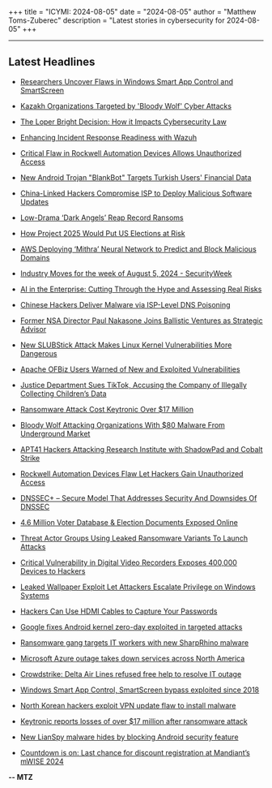 +++
title = "ICYMI: 2024-08-05"
date = "2024-08-05"
author = "Matthew Toms-Zuberec"
description = "Latest stories in cybersecurity for 2024-08-05"
+++

---------------------------------------------------------------------------
## Latest Headlines
- [Researchers Uncover Flaws in Windows Smart App Control and SmartScreen](https://thehackernews.com/2024/08/researchers-uncover-flaws-in-windows.html)

- [Kazakh Organizations Targeted by 'Bloody Wolf' Cyber Attacks](https://thehackernews.com/2024/08/kazakh-organizations-targeted-by-bloody.html)

- [The Loper Bright Decision: How it Impacts Cybersecurity Law](https://thehackernews.com/2024/08/the-loper-bright-decision-how-it.html)

- [Enhancing Incident Response Readiness with Wazuh](https://thehackernews.com/2024/08/enhancing-incident-response-readiness.html)

- [Critical Flaw in Rockwell Automation Devices Allows Unauthorized Access](https://thehackernews.com/2024/08/critical-flaw-in-rockwell-automation.html)

- [New Android Trojan "BlankBot" Targets Turkish Users' Financial Data](https://thehackernews.com/2024/08/new-android-trojan-blankbot-targets.html)

- [China-Linked Hackers Compromise ISP to Deploy Malicious Software Updates](https://thehackernews.com/2024/08/china-linked-hackers-compromise-isp-to.html)

- [Low-Drama ‘Dark Angels’ Reap Record Ransoms](https://krebsonsecurity.com/2024/08/low-drama-dark-angels-reap-record-ransoms/)

- [How Project 2025 Would Put US Elections at Risk](https://www.wired.com/story/project-2025-cisa-election-critical-infrastructure-security/)

- [AWS Deploying ‘Mithra’ Neural Network to Predict and Block Malicious Domains](https://www.securityweek.com/aws-deploying-mithra-neural-network-to-predict-and-block-malicious-domains/)

- [Industry Moves for the week of August 5, 2024 - SecurityWeek](https://www.securityweek.com/industry-moves/aug-05-2024/)

- [AI in the Enterprise: Cutting Through the Hype and Assessing Real Risks](https://www.securityweek.com/ai-in-the-enterprise-cutting-through-the-hype-and-assessing-real-risks/)

- [Chinese Hackers Deliver Malware via ISP-Level DNS Poisoning](https://www.securityweek.com/chinese-hackers-deliver-malware-via-isp-level-dns-poisoning/)

- [Former NSA Director Paul Nakasone Joins Ballistic Ventures as Strategic Advisor](https://www.securityweek.com/former-nsa-director-paul-nakasone-joins-ballistic-ventures-as-strategic-advisor/)

- [New SLUBStick Attack Makes Linux Kernel Vulnerabilities More Dangerous](https://www.securityweek.com/new-slubstick-attack-makes-linux-kernel-vulnerabilities-more-dangerous/)

- [Apache OFBiz Users Warned of New and Exploited Vulnerabilities](https://www.securityweek.com/apache-ofbiz-users-warned-of-new-and-exploited-vulnerabilities/)

- [Justice Department Sues TikTok, Accusing the Company of Illegally Collecting Children’s Data](https://www.securityweek.com/justice-department-sues-tiktok-accusing-the-company-of-illegally-collecting-childrens-data/)

- [Ransomware Attack Cost Keytronic Over $17 Million](https://www.securityweek.com/ransomware-attack-cost-keytronic-over-17-million/)

- [Bloody Wolf Attacking Organizations With $80 Malware From Underground Market](https://cybersecuritynews.com/bloody-wolf-attacking-organizations-with-80-malware/)

- [APT41 Hackers Attacking Research Institute with ShadowPad and Cobalt Strike](https://cybersecuritynews.com/apt41-hackers-attacking-research-institute/)

- [Rockwell Automation Devices Flaw Let Hackers Gain Unauthorized Access](https://cybersecuritynews.com/rockwell-automation-devices-flaw-let-hackers-gain-unauthorized-access/)

- [DNSSEC+ – Secure Model That Addresses Security And Downsides Of DNSSEC](https://cybersecuritynews.com/dnssec-enhanced-security-model/)

- [4.6 Million Voter Database & Election Documents Exposed Online](https://cybersecuritynews.com/voter-database-election-documents-2/)

- [Threat Actor Groups Using Leaked Ransomware Variants To Launch Attacks](https://cybersecuritynews.com/threat-actor-leaked-ransomware-attacks/)

- [Critical Vulnerability in Digital Video Recorders Exposes 400,000 Devices to Hackers](https://cybersecuritynews.com/vulnerability-digital-video-recorders/)

- [Leaked Wallpaper Exploit Let Attackers Escalate Privilege on Windows Systems](https://cybersecuritynews.com/leaked-wallpaper-exploit/)

- [Hackers Can Use HDMI Cables to Capture Your Passwords](https://cybersecuritynews.com/hdmi-cables-steal-passwords/)

- [Google fixes Android kernel zero-day exploited in targeted attacks](https://www.bleepingcomputer.com/news/security/google-fixes-android-kernel-zero-day-exploited-in-targeted-attacks/)

- [Ransomware gang targets IT workers with new SharpRhino malware](https://www.bleepingcomputer.com/news/security/hunters-international-ransomware-gang-targets-it-workers-with-new-sharprhino-malware/)

- [Microsoft Azure outage takes down services across North America](https://www.bleepingcomputer.com/news/microsoft/microsoft-azure-outage-takes-down-services-across-north-america/)

- [Crowdstrike: Delta Air Lines refused free help to resolve IT outage](https://www.bleepingcomputer.com/news/security/crowdstrike-delta-air-lines-refused-free-help-to-resolve-it-outage/)

- [Windows Smart App Control, SmartScreen bypass exploited since 2018](https://www.bleepingcomputer.com/news/microsoft/windows-smart-app-control-smartscreen-bypass-exploited-since-2018/)

- [North Korean hackers exploit VPN update flaw to install malware](https://www.bleepingcomputer.com/news/security/north-korean-hackers-exploit-vpn-update-flaw-to-install-malware/)

- [Keytronic reports losses of over $17 million after ransomware attack](https://www.bleepingcomputer.com/news/security/keytronic-reports-losses-of-over-17-million-after-ransomware-attack/)

- [New LianSpy malware hides by blocking Android security feature](https://www.bleepingcomputer.com/news/security/new-lianspy-malware-hides-by-blocking-android-security-feature/)

- [Countdown is on: Last chance for discount registration at Mandiant’s mWISE 2024](https://www.bleepingcomputer.com/news/security/countdown-is-on-last-chance-for-discount-registration-at-mandiants-mwise-2024/)

**-- MTZ**